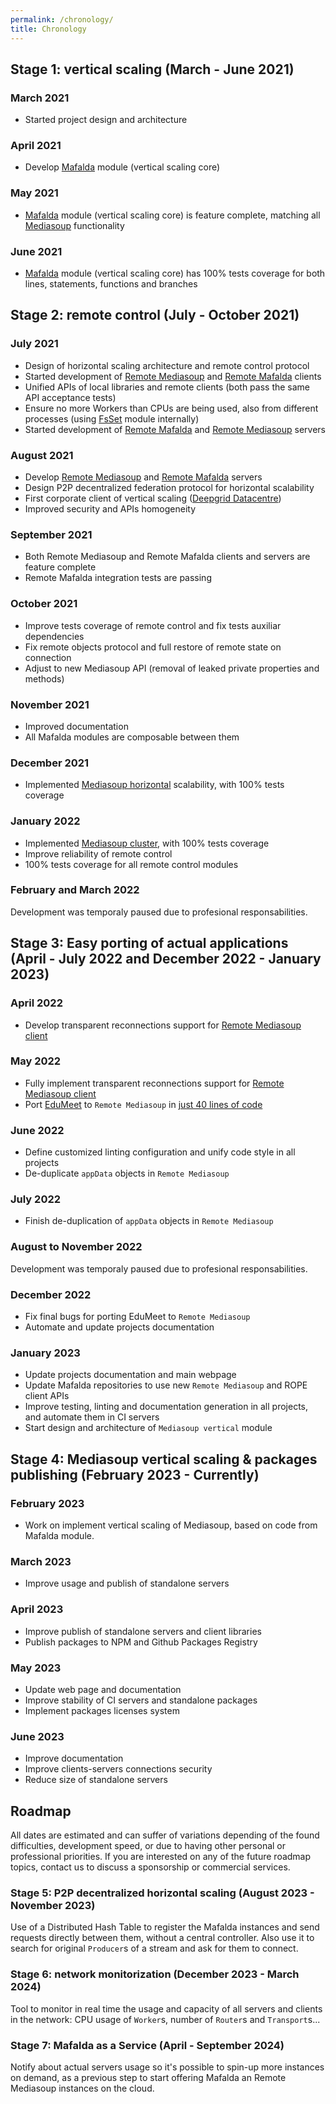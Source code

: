 ```yaml
---
permalink: /chronology/
title: Chronology
---
```


## Stage 1: vertical scaling (March - June 2021)

### March 2021

- Started project design and architecture

### April 2021

- Develop [Mafalda](/Mafalda) module (vertical scaling core)

### May 2021

- [Mafalda](/Mafalda) module (vertical scaling core) is feature complete,
  matching all [Mediasoup](https://mediasoup.org/) functionality

### June 2021

- [Mafalda](/Mafalda) module (vertical scaling core) has 100% tests coverage for
  both lines, statements, functions and branches

## Stage 2: remote control (July - October 2021)

### July 2021

- Design of horizontal scaling architecture and remote control protocol
- Started development of [Remote Mediasoup](/Remote-Mediasoup-client) and
  [Remote Mafalda](/Remote-Mafalda-client) clients
- Unified APIs of local libraries and remote clients (both pass the same API
  acceptance tests)
- Ensure no more Workers than CPUs are being used, also from different processes
  (using [FsSet](/FsSet) module internally)
- Started development of [Remote Mafalda](/Remote-Mafalda-server) and
  [Remote Mediasoup](/Remote-Mediasoup-server) servers

### August 2021

- Develop [Remote Mediasoup](/Remote-Mediasoup-server) and
  [Remote Mafalda](/Remote-Mafalda-server) servers
- Design P2P decentralized federation protocol for horizontal scalability
- First corporate client of vertical scaling
  ([Deepgrid Datacentre](https://deepgrid.in/))
- Improved security and APIs homogeneity

### September 2021

- Both Remote Mediasoup and Remote Mafalda clients and servers are feature
  complete
- Remote Mafalda integration tests are passing

### October 2021

- Improve tests coverage of remote control and fix tests auxiliar dependencies
- Fix remote objects protocol and full restore of remote state on connection
- Adjust to new Mediasoup API (removal of leaked private properties and methods)

### November 2021

- Improved documentation
- All Mafalda modules are composable between them

### December 2021

- Implemented [Mediasoup horizontal](/Mediasoup-horizontal) scalability, with
  100% tests coverage

### January 2022

- Implemented [Mediasoup cluster](/Mediasoup-cluster), with 100% tests coverage
- Improve reliability of remote control
- 100% tests coverage for all remote control modules

### February and March 2022

Development was temporaly paused due to profesional responsabilities.

## Stage 3: Easy porting of actual applications (April - July 2022 and December 2022 - January 2023)

### April 2022

- Develop transparent reconnections support for
  [Remote Mediasoup client](/Remote-Mediasoup-client)

### May 2022

- Fully implement transparent reconnections support for
  [Remote Mediasoup client](/Remote-Mediasoup-client)
- Port [EduMeet](https://github.com/edumeet/edumeet) to `Remote Mediasoup` in
  [just 40 lines of code](https://github.com/Mafalda-SFU/EduMeet-Mafalda/compare/03d78e9dfcf19106a69278c1506c3618730bf734...303be91a6739698b5ba9bb0e49c6f040a20ca92c)

### June 2022

- Define customized linting configuration and unify code style in all projects
- De-duplicate `appData` objects in `Remote Mediasoup`

### July 2022

- Finish de-duplication of `appData` objects in `Remote Mediasoup`

### August to November 2022

Development was temporaly paused due to profesional responsabilities.

### December 2022

- Fix final bugs for porting EduMeet to `Remote Mediasoup`
- Automate and update projects documentation

### January 2023

- Update projects documentation and main webpage
- Update Mafalda repositories to use new `Remote Mediasoup` and ROPE client APIs
- Improve testing, linting and documentation generation in all projects, and
  automate them in CI servers
- Start design and architecture of `Mediasoup vertical` module

## Stage 4: Mediasoup vertical scaling & packages publishing (February 2023 - Currently)

### February 2023

- Work on implement vertical scaling of Mediasoup, based on code from Mafalda
  module.

### March 2023

- Improve usage and publish of standalone servers

### April 2023

- Improve publish of standalone servers and client libraries
- Publish packages to NPM and Github Packages Registry

### May 2023

- Update web page and documentation
- Improve stability of CI servers and standalone packages
- Implement packages licenses system

### June 2023

- Improve documentation
- Improve clients-servers connections security
- Reduce size of standalone servers

## Roadmap

All dates are estimated and can suffer of variations depending of the found
difficulties, development speed, or due to having other personal or professional
priorities. If you are interested on any of the future roadmap topics, contact
us to discuss a sponsorship or commercial services.

### Stage 5: P2P decentralized horizontal scaling (August 2023 - November 2023)

Use of a Distributed Hash Table to register the Mafalda instances and send
requests directly between them, without a central controller. Also use it to
search for original `Producer`s of a stream and ask for them to connect.

### Stage 6: network monitorization (December 2023 - March 2024)

Tool to monitor in real time the usage and capacity of all servers and clients
in the network: CPU usage of `Worker`s, number of `Router`s and `Transport`s...

### Stage 7: Mafalda as a Service (April - September 2024)

Notify about actual servers usage so it's possible to spin-up more instances on
demand, as a previous step to start offering Mafalda an Remote Mediasoup
instances on the cloud.

